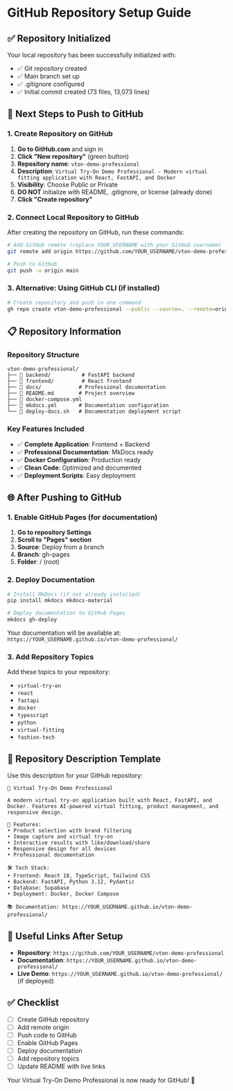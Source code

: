 # GitHub Repository Setup Guide

## ✅ Repository Initialized

Your local repository has been successfully initialized with:
- ✅ Git repository created
- ✅ Main branch set up
- ✅ .gitignore configured
- ✅ Initial commit created (73 files, 13,073 lines)

## 🚀 Next Steps to Push to GitHub

### 1. Create Repository on GitHub

1. **Go to GitHub.com** and sign in
2. **Click "New repository"** (green button)
3. **Repository name**: `vton-demo-professional`
4. **Description**: `Virtual Try-On Demo Professional - Modern virtual fitting application with React, FastAPI, and Docker`
5. **Visibility**: Choose Public or Private
6. **DO NOT** initialize with README, .gitignore, or license (already done)
7. **Click "Create repository"**

### 2. Connect Local Repository to GitHub

After creating the repository on GitHub, run these commands:

```bash
# Add GitHub remote (replace YOUR_USERNAME with your GitHub username)
git remote add origin https://github.com/YOUR_USERNAME/vton-demo-professional.git

# Push to GitHub
git push -u origin main
```

### 3. Alternative: Using GitHub CLI (if installed)

```bash
# Create repository and push in one command
gh repo create vton-demo-professional --public --source=. --remote=origin --push
```

## 📋 Repository Information

### Repository Structure
```
vton-demo-professional/
├── 📁 backend/          # FastAPI backend
├── 📁 frontend/         # React frontend
├── 📁 docs/            # Professional documentation
├── 📄 README.md        # Project overview
├── 📄 docker-compose.yml
├── 📄 mkdocs.yml       # Documentation configuration
└── 📄 deploy-docs.sh   # Documentation deployment script
```

### Key Features Included
- ✅ **Complete Application**: Frontend + Backend
- ✅ **Professional Documentation**: MkDocs ready
- ✅ **Docker Configuration**: Production ready
- ✅ **Clean Code**: Optimized and documented
- ✅ **Deployment Scripts**: Easy deployment

## 🌐 After Pushing to GitHub

### 1. Enable GitHub Pages (for documentation)

1. **Go to repository Settings**
2. **Scroll to "Pages" section**
3. **Source**: Deploy from a branch
4. **Branch**: gh-pages
5. **Folder**: / (root)

### 2. Deploy Documentation

```bash
# Install MkDocs (if not already installed)
pip install mkdocs mkdocs-material

# Deploy documentation to GitHub Pages
mkdocs gh-deploy
```

Your documentation will be available at:
`https://YOUR_USERNAME.github.io/vton-demo-professional/`

### 3. Add Repository Topics

Add these topics to your repository:
- `virtual-try-on`
- `react`
- `fastapi`
- `docker`
- `typescript`
- `python`
- `virtual-fitting`
- `fashion-tech`

## 📝 Repository Description Template

Use this description for your GitHub repository:

```
🎯 Virtual Try-On Demo Professional

A modern virtual try-on application built with React, FastAPI, and Docker. Features AI-powered virtual fitting, product management, and responsive design.

🚀 Features:
• Product selection with brand filtering
• Image capture and virtual try-on
• Interactive results with like/download/share
• Responsive design for all devices
• Professional documentation

🛠️ Tech Stack:
• Frontend: React 18, TypeScript, Tailwind CSS
• Backend: FastAPI, Python 3.12, Pydantic
• Database: Supabase
• Deployment: Docker, Docker Compose

📚 Documentation: https://YOUR_USERNAME.github.io/vton-demo-professional/
```

## 🔗 Useful Links After Setup

- **Repository**: `https://github.com/YOUR_USERNAME/vton-demo-professional`
- **Documentation**: `https://YOUR_USERNAME.github.io/vton-demo-professional/`
- **Live Demo**: `https://YOUR_USERNAME.github.io/vton-demo-professional/` (if deployed)

## ✅ Checklist

- [ ] Create GitHub repository
- [ ] Add remote origin
- [ ] Push code to GitHub
- [ ] Enable GitHub Pages
- [ ] Deploy documentation
- [ ] Add repository topics
- [ ] Update README with live links

Your Virtual Try-On Demo Professional is now ready for GitHub! 🚀
